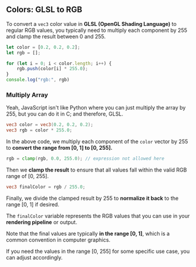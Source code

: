 ## Colors: GLSL to RGB

To convert a `vec3` color value in **GLSL (OpenGL Shading Language)** to regular RGB values, you typically need to multiply each component by 255 and clamp the result between 0 and 255.

```js
let color = [0.2, 0.2, 0.2];
let rgb = [];

for (let i = 0; i < color.length; i++) {
    rgb.push(color[i] * 255.0);
}
console.log("rgb:", rgb)
```

### Multiply Array

Yeah, JavaScript isn't like Python where you can just multiply the array by 255, but you can do it in C; and therefore, GLSL.

```glsl
vec3 color = vec3(0.2, 0.2, 0.2);
vec3 rgb = color * 255.0;
```

In the above code, we multiply each component of the `color` vector by 255 to **convert the range from [0, 1] to [0, 255].** 

```glsl
rgb = clamp(rgb, 0.0, 255.0); // expression not allowed here
```

Then we **clamp the result** to ensure that all values fall within the valid RGB range of [0, 255].

```glsl
vec3 finalColor = rgb / 255.0;
```

Finally, we divide the clamped result by 255 to **normalize it back** to the range [0, 1] if desired.

The `finalColor` variable represents the RGB values that you can use in your **rendering pipeline** or output.

Note that the final values are typically **in the range [0, 1]**, which is a common convention in computer graphics.

If you need the values in the range [0, 255] for some specific use case, you can adjust accordingly.

<br>
